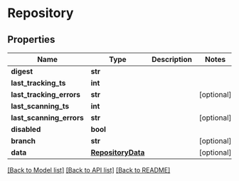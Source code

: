 # Repository

## Properties
Name | Type | Description | Notes
------------ | ------------- | ------------- | -------------
**digest** | **str** |  | 
**last_tracking_ts** | **int** |  | 
**last_tracking_errors** | **str** |  | [optional] 
**last_scanning_ts** | **int** |  | 
**last_scanning_errors** | **str** |  | [optional] 
**disabled** | **bool** |  | 
**branch** | **str** |  | [optional] 
**data** | [**RepositoryData**](RepositoryData.md) |  | [optional] 

[[Back to Model list]](../README.md#documentation-for-models) [[Back to API list]](../README.md#documentation-for-api-endpoints) [[Back to README]](../README.md)

